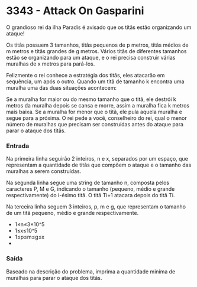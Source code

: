 # 3343 - Attack On Gasparini

O grandioso rei da ilha Paradis é avisado que os titãs estão organizando um ataque!

Os titãs possuem 3 tamanhos, titãs pequenos de p metros, titãs médios de m metros e titãs grandes de g metros. Vários titãs de diferentes tamanhos estão se organizando para um ataque, e o rei precisa construir várias muralhas de x metros para pará-los.

Felizmente o rei conhece a estratégia dos titãs, eles atacarão em sequência, um após o outro. Quando um titã de tamanho k encontra uma muralha uma das duas situações acontecem:

Se a muralha for maior ou do mesmo tamanho que o titã, ele destrói k metros da muralha depois se cansa e morre, assim a muralha fica k metros mais baixa.
Se a muralha for menor que o titã, ele pula aquela muralha e segue para a próxima.
O rei pede a você, conselheiro do rei, qual o menor número de muralhas que precisam ser construídas antes do ataque para parar o ataque dos titãs.

### Entrada
Na primeira linha seguirão 2 inteiros, n e x, separados por um espaço, que representam a quantidade de titãs que compõem o ataque e o tamanho das muralhas a serem construídas.

Na segunda linha segue uma string de tamanho n, composta pelos caracteres P, M e G, indicando o tamanho (pequeno, médio e grande respectivamente) do i-ésimo titã. O titã 
Ti+1 atacara depois do titã Ti.

Na terceira linha seguem 3 inteiros, p, m e g, que representam o tamanho de um titã pequeno, médio e grande respectivamente.

- 1≤n≤3×10^5
- 1≤x≤10^5
- 1≤p≤m≤g≤x
- 
### Saída
Baseado na descrição do problema, imprima a quantidade miníma de muralhas para parar o ataque dos titãs.
